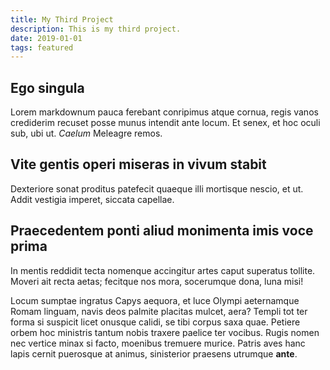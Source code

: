 ```yaml
---
title: My Third Project
description: This is my third project.
date: 2019-01-01
tags: featured
---
```


## Ego singula

Lorem markdownum pauca ferebant conripimus atque cornua, regis vanos crediderim recuset posse munus intendit ante locum.
Et senex, et hoc oculi sub, ubi ut. *Caelum* Meleagre remos.

## Vite gentis operi miseras in vivum stabit

Dexteriore sonat proditus patefecit quaeque illi mortisque nescio, et ut. Addit vestigia imperet, siccata capellae.

## Praecedentem ponti aliud monimenta imis voce prima

In mentis reddidit tecta nomenque accingitur artes caput superatus tollite. Moveri ait recta aetas; fecitque nos mora,
socerumque dona, luna misi!

Locum sumptae ingratus Capys aequora, et luce Olympi aeternamque Romam linguam, navis deos palmite placitas mulcet,
aera? Templi tot ter forma si suspicit licet onusque calidi, se tibi corpus saxa quae. Petiere orbem hoc ministris
tantum nobis traxere paelice ter vocibus. Rugis nomen nec vertice minax si facto, moenibus tremuere murice. Patris aves
hanc lapis cernit puerosque at animus, sinisterior praesens utrumque **ante**.
